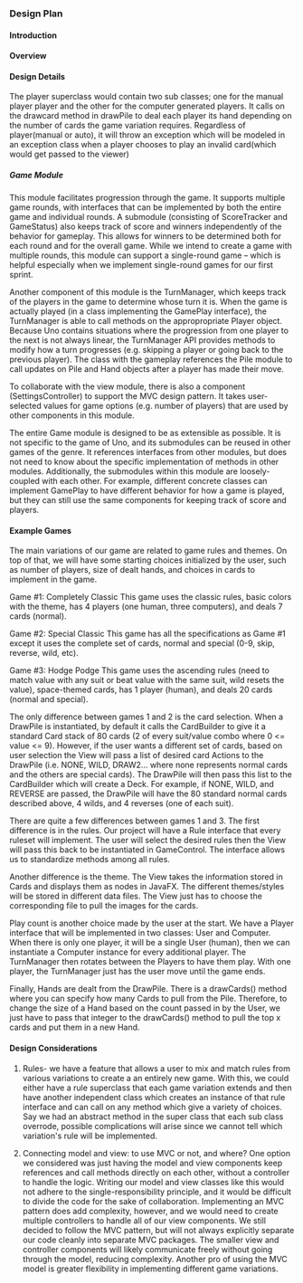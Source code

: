 ### Design Plan

#### Introduction

#### Overview

#### Design Details
The player superclass would contain two sub classes; one for the manual player player and the other for the computer generated players.
It calls on the drawcard method in drawPile to deal each player its hand depending on the number of cards the game variation requires.
Regardless of player(manual or auto), it will throw an exception which will be modeled in an exception class when a player chooses to play an invalid card(which would get passed to the viewer) 


##### Game Module
This module facilitates progression through the game. It supports multiple game rounds, with interfaces that can be implemented by both the entire game and individual rounds. A submodule (consisting of ScoreTracker and GameStatus) also keeps track of score and winners independently of the behavior for gameplay. This allows for winners to be determined both for each round and for the overall game. While we intend to create a game with multiple rounds, this module can support a single-round game – which is helpful especially when we implement single-round games for our first sprint. 

Another component of this module is the TurnManager, which keeps track of the players in the game to determine whose turn it is. When the game is actually played (in a class implementing the GamePlay interface), the TurnManager is able to call methods on the appropropriate Player object. Because Uno contains situations where the progression from one player to the next is not always linear, the TurnManager API provides methods to modify how a turn progresses (e.g. skipping a player or going back to the previous player). The class with the gameplay references the Pile module to call updates on Pile and Hand objects after a player has made their move. 

To collaborate with the view module, there is also a component (SettingsController) to support the MVC design pattern. It takes user-selected values for game options (e.g. number of players) that are used by other components in this module. 

The entire Game module is designed to be as extensible as possible. It is not specific to the game of Uno, and its submodules can be reused in other games of the genre. It references interfaces from other modules, but does not need to know about the specific implementation of methods in other modules. Additionally, the submodules within this module are loosely-coupled with each other. For example, different concrete classes can implement GamePlay to have different behavior for how a game is played, but they can still use the same components for keeping track of score and players. 


#### Example Games
The main variations of our game are related to game rules and themes. On top of that, we will have some starting choices initialized by the user, such as number of players, size of dealt hands, and choices in cards to implement in the game.

Game #1: Completely Classic
This game uses the classic rules, basic colors with the theme, has 4 players (one human, three computers), and deals 7 cards (normal).

Game #2: Special Classic
This game has all the specifications as Game #1 except it uses the complete set of cards, normal and special (0-9, skip, reverse, wild, etc).

Game #3: Hodge Podge
This game uses the ascending rules (need to match value with any suit or beat value with the same suit, wild resets the value), space-themed cards, has 1 player (human), and deals 20 cards (normal and special).

The only difference between games 1 and 2 is the card selection. When a DrawPile is instantiated, by default it calls the CardBuilder to give it a standard Card stack of 80 cards (2 of every suit/value combo where 0 <= value <= 9). However, if the user wants a different set of cards, based on user selection the View will pass a list of desired card Actions to the DrawPile (i.e. NONE, WILD, DRAW2… where none represents normal cards and the others are special cards). The DrawPile will then pass this list to the CardBuilder which will create a Deck. For example, if NONE, WILD, and REVERSE are passed, the DrawPile will have the 80 standard normal cards described above, 4 wilds, and 4 reverses (one of each suit).

There are quite a few differences between games 1 and 3. The first difference is in the rules. Our project will have a Rule interface that every ruleset will implement. The user will select the desired rules then the View will pass this back to be instantiated in GameControl. The interface allows us to standardize methods among all rules.

Another difference is the theme. The View takes the information stored in Cards and displays them as nodes in JavaFX. The different themes/styles will be stored in different data files. The View just has to choose the corresponding file to pull the images for the cards.

Play count is another choice made by the user at the start. We have a Player interface that will be implemented in two classes: User and Computer. When there is only one player, it will be a single User (human), then we can instantiate a Computer instance for every additional player. The TurnManager then rotates between the Players to have them play. With one player, the TurnManager just has the user move until the game ends.

Finally, Hands are dealt from the DrawPile. There is a drawCards() method where you can specify how many Cards to pull from the Pile. Therefore, to change the size of a Hand based on the count passed in by the User, we just have to pass that integer to the drawCards() method to pull the top x cards and put them in a new Hand.

#### Design Considerations
1. Rules- we have a feature that allows a user to mix and match rules from various variations to create a an
entirely new game. With this, we could either have a rule superclass that each game variation extends and then have another independent class which creates an instance of that  rule interface and can 
call on any method which give a variety of choices. Say we had an abstract method in the super class that each sub class overrode, possible complications will arise 
since we cannot tell which variation's rule will be implemented.

2. Connecting model and view: to use MVC or not, and where? One option we considered was just having the model and view components keep references and call methods directly on each other, without a controller to handle the logic. Writing our model and view classes like this would not adhere to the single-responsibility principle, and it would be difficult to divide the code for the sake of collaboration. Implementing an MVC pattern does add complexity, however, and we would need to create multiple controllers to handle all of our view components. We still decided to follow the MVC pattern, but will not always explicitly separate our code cleanly into separate MVC packages. The smaller view and controller components will likely communicate freely without going through the model, reducing complexity. Another pro of using the MVC model is greater flexibility in implementing different game variations. 



